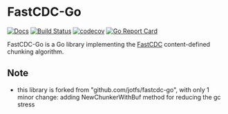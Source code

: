 # FastCDC-Go

[![Docs](https://godoc.org/github.com/jotfs/fastcdc-go?status.svg)](https://pkg.go.dev/github.com/jotfs/fastcdc-go?tab=doc) [![Build Status](https://travis-ci.org/jotfs/fastcdc-go.svg?branch=master)](https://travis-ci.org/jotfs/fastcdc-go) [![codecov](https://codecov.io/gh/jotfs/fastcdc-go/branch/master/graph/badge.svg)](https://codecov.io/gh/jotfs/fastcdc-go) [![Go Report Card](https://goreportcard.com/badge/github.com/jotfs/fastcdc-go)](https://goreportcard.com/report/github.com/jotfs/fastcdc-go)

FastCDC-Go is a Go library implementing the [FastCDC](#references) content-defined chunking algorithm.

## Note
- this library is forked from "github.com/jotfs/fastcdc-go", with only 1 minor change: adding NewChunkerWithBuf method for reducing the gc stress

